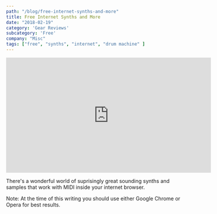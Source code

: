 ```yaml
---
path: "/blog/free-internet-synths-and-more"
title: Free Internet Synths and More
date: "2018-02-19"
category: 'Gear Reviews'
subcategory: 'Free'
company: "Misc"
tags: ["free", "synths", "internet", "drum machine" ]
---
```

<iframe width="560" height="315" src="https://www.youtube-nocookie.com/embed/ju-X4Amhm78?html5=1" frameborder="0" allow="autoplay; encrypted-media" allowfullscreen></iframe>

There's a wonderful world of suprisingly great sounding synths and samples that work with MIDI inside your internet browser. 

Note: At the time of this writing you should use either Google Chrome or Opera for best results. 
